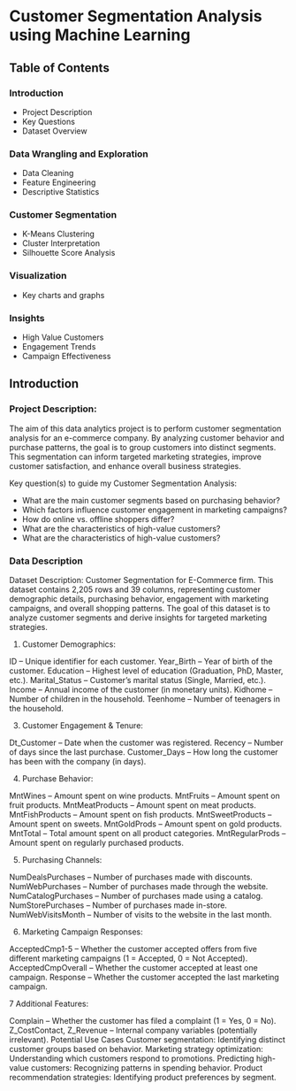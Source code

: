 # Customer Segmentation Analysis using Machine Learning
## Table of Contents
### Introduction
  + Project Description
  +	Key Questions
  + Dataset Overview
### Data Wrangling and Exploration
   + Data Cleaning
   + Feature Engineering
   + Descriptive Statistics
### Customer Segmentation
   + K-Means Clustering
   + Cluster Interpretation
   + Silhouette Score Analysis
### Visualization
   + Key charts and graphs
### Insights
   + High Value Customers
   + Engagement Trends
   + Campaign Effectiveness



## Introduction

### Project Description:
The aim of this data analytics project is to perform customer segmentation analysis for an e-commerce company. By analyzing customer behavior and purchase patterns, the goal is to group customers into distinct segments. This segmentation can inform targeted marketing strategies, improve customer satisfaction, and enhance overall business strategies.

Key question(s) to guide my Customer Segmentation Analysis:

+ What are the main customer segments based on purchasing behavior?
+ Which factors influence customer engagement in marketing campaigns?
+ How do online vs. offline shoppers differ?
+ What are the characteristics of high-value customers?
+ What are the characteristics of high-value customers?

### Data Description

Dataset Description: Customer Segmentation for E-Commerce firm.
This dataset contains 2,205 rows and 39 columns, representing customer demographic details, purchasing behavior, engagement with marketing campaigns, and overall shopping patterns. The goal of this dataset is to analyze customer segments and derive insights for targeted marketing strategies.

1. Customer Demographics:

ID – Unique identifier for each customer.
Year_Birth – Year of birth of the customer.
Education – Highest level of education (Graduation, PhD, Master, etc.).
Marital_Status – Customer’s marital status (Single, Married, etc.).
Income – Annual income of the customer (in monetary units).
Kidhome – Number of children in the household.
Teenhome – Number of teenagers in the household.

3. Customer Engagement & Tenure:

Dt_Customer – Date when the customer was registered.
Recency – Number of days since the last purchase.
Customer_Days – How long the customer has been with the company (in days).

4. Purchase Behavior:

MntWines – Amount spent on wine products.
MntFruits – Amount spent on fruit products.
MntMeatProducts – Amount spent on meat products.
MntFishProducts – Amount spent on fish products.
MntSweetProducts – Amount spent on sweets.
MntGoldProds – Amount spent on gold products.
MntTotal – Total amount spent on all product categories.
MntRegularProds – Amount spent on regularly purchased products.

5. Purchasing Channels:

NumDealsPurchases – Number of purchases made with discounts.
NumWebPurchases – Number of purchases made through the website.
NumCatalogPurchases – Number of purchases made using a catalog.
NumStorePurchases – Number of purchases made in-store.
NumWebVisitsMonth – Number of visits to the website in the last month.


6. Marketing Campaign Responses:

AcceptedCmp1-5 – Whether the customer accepted offers from five different marketing campaigns (1 = Accepted, 0 = Not Accepted).
AcceptedCmpOverall – Whether the customer accepted at least one campaign.
Response – Whether the customer accepted the last marketing campaign.

7 Additional Features:

Complain – Whether the customer has filed a complaint (1 = Yes, 0 = No).
Z_CostContact, Z_Revenue – Internal company variables (potentially irrelevant).
Potential Use Cases
Customer segmentation: Identifying distinct customer groups based on behavior.
Marketing strategy optimization: Understanding which customers respond to promotions.
Predicting high-value customers: Recognizing patterns in spending behavior.
Product recommendation strategies: Identifying product preferences by segment.
